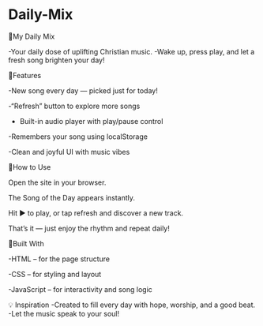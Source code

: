 # Daily-Mix
🔷My Daily Mix

-Your daily dose of uplifting Christian music.
-Wake up, press play, and let a fresh song brighten your day! 

 🔹Features
 
 -New song every day — picked just for today!

-“Refresh” button to explore more songs

- Built-in audio player with play/pause control

 -Remembers your song using localStorage

 -Clean and joyful UI with music vibes

 🔹How to Use
 
Open the site in your browser.

The Song of the Day appears instantly.

Hit ▶ to  play, or tap  refresh and discover a new track.

That’s it — just enjoy the rhythm and repeat daily!

🔹Built With


-HTML – for the page structure

-CSS – for styling and layout

-JavaScript – for interactivity and song logic

💡 Inspiration
-Created to fill every day with hope, worship, and a good beat. 
-Let the music speak to your soul!

